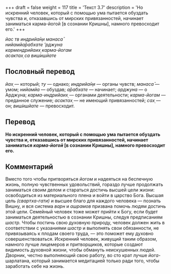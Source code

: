 +++
draft = false
weight = 117
title = 'Текст 3.7'
description = 'Но искренний человек, который с помощью ума пытается обуздать чувства и, отказавшись от мирских привязанностей, начинает заниматься карма-йогой [в сознании Кришны], намного превосходит его.'
+++

_йас тв индрийа̄н̣и манаса̄  
нийамйа̄рабхате ’рджуна  
кармендрийаих̣ карма-йогам  
асактах̣ са виш́ишйате_

## Пословный перевод

_йах̣_ — который; _ту_ — однако; _индрийа̄н̣и_ — органы чувств; _манаса̄_ — умом; _нийамйа_ — обуздав; _а̄рабхате_ — начинает; _арджуна_ — о Арджуна; _карма_\-_индрийаих̣_ — органами деятельности; _карма_\-_йогам_ — преданное служение; _асактах̣_ — не имеющий привязанностей; _сах̣_ — он; _виш́ишйате_ — превосходит.

## Перевод

**Но искренний человек, который с помощью ума пытается обуздать чувства и, отказавшись от мирских привязанностей, начинает заниматься _карма-йогой_ \[в сознании Кришны\], намного превосходит его.**

## Комментарий

Вместо того чтобы притворяться _йогом_ и надеяться на беспечную жизнь, полную чувственных удовольствий, гораздо лучше продолжать заниматься своим делом и стараться достичь высшей цели жизни: освободиться из материального плена и войти в царство Бога. Высшая цель _(свартха-гати)_ и высшее благо для каждого человека — познать Вишну, и вся система _варн_ и _ашрамов_ призвана помочь людям достичь этой цели. Семейный человек тоже может прийти к Богу, если будет заниматься деятельностью в сознании Кришны, следуя предписаниям _шастр._ Чтобы постичь свою духовную природу, человек должен жить в соответствии с указаниями _шастр_ и выполнять свои обязанности, не привязываясь к плодам своего труда, — это поможет ему духовно совершенствоваться. Искренний человек, живущий таким образом, намного лучше лицемеров и притворщиков, которые создают видимость духовной жизни, чтобы обмануть неискушенных людей. Дворник, честно выполняющий свою работу, во сто крат лучше _йога_\-шарлатана, который занимается медитацией только ради того, чтобы заработать себе на жизнь.
